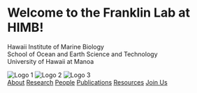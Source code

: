 <!DOCTYPE html>
<html lang="en">
<head>
    <meta charset="UTF-8">
    <meta name="viewport" content="width=device-width, initial-scale=1.0">
    <title>Homepage</title>
    
  <!-- Link to your CSS file -->
 <link rel="stylesheet" href="/css/homepage.css">
</head>

<body>
    <div class="content">
        <h1>Welcome to the Franklin Lab at HIMB!</h1>
          <p>Hawaii Institute of Marine Biology<br> 
          School of Ocean and Earth Science and Technology <br> 
          University of Hawaii at Manoa
          </p>
        <div class="logo-container">
            <img src="/images/HIMB_Icon_White.png" alt="Logo 1">
            <img src="/images/SOEST_logo.jpg" alt="Logo 2">
            <img src="/images/manoaseal_logo.png" alt="Logo 3">
        </div>
    </div>

<!-- Call to Action Buttons -->
<div class="cta-section">
  <div class="cta-buttons">
    <a href="./about/" class="cta-button">About</a>
    <a href="./research/" class="cta-button">Research</a>
    <a href="./people/" class="cta-button">People</a>
    <a href="./publications/" class="cta-button">Publications</a>
    <a href="./resources/" class="cta-button">Resources</a>
    <a href="./want-to-join-us/" class="cta-button">Join Us</a>
  </div>
</div>
